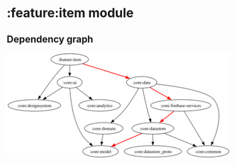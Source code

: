 # :feature:item module

## Dependency graph

![Dependency graph](../../docs/images/graphs/dep_graph_feature_item.svg)
